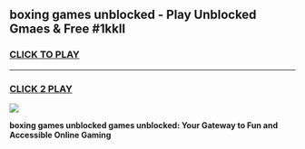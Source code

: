 
## boxing games unblocked - Play Unblocked Gmaes & Free #1kkll
<h3>
<a href="https://news.freeplayer.one?title=boxing_games_unblocked&ref=03M">CLICK TO PLAY</a></h3>
<hr>

<h3>
<a href="https://news.freeplayer.one?title=boxing_games_unblocked&ref=03M">CLICK 2 PLAY</a>
  
</h3>

<a href="https://news.freeplayer.one?title=boxing_games_unblocked&ref=03M"><img src="https://clearcache.store/games.png"></a>


**boxing games unblocked games unblocked: Your Gateway to Fun and Accessible Online Gaming**

